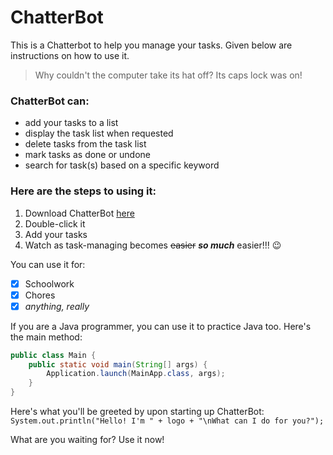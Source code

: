 # ChatterBot

This is a Chatterbot to help you manage your tasks. Given below are instructions on how to use it.

> Why couldn't the computer take its hat off? Its caps lock was on!

### ChatterBot can:
- add your tasks to a list
- display the task list when requested
- delete tasks from the task list
- mark tasks as done or undone
- search for task(s) based on a specific keyword

### Here are the steps to using it:
1. Download ChatterBot [here]([https://github.com/hyc17003/ip](https://github.com/hyc17003/ip/releases/tag/JAR-Release))
2. Double-click it
3. Add your tasks
4. Watch as task-managing becomes ~~easier~~ ***so much*** easier!!! 😉

You can use it for:
- [x] Schoolwork
- [x] Chores
- [x] _anything, really_

If you are a Java programmer, you can use it to practice Java too. Here's the main method:
```java
public class Main {
    public static void main(String[] args) {
        Application.launch(MainApp.class, args);
    }
}
```

Here's what you'll be greeted by upon starting up ChatterBot: 
`System.out.println("Hello! I'm " + logo + "\nWhat can I do for you?");`

What are you waiting for? Use it now!
